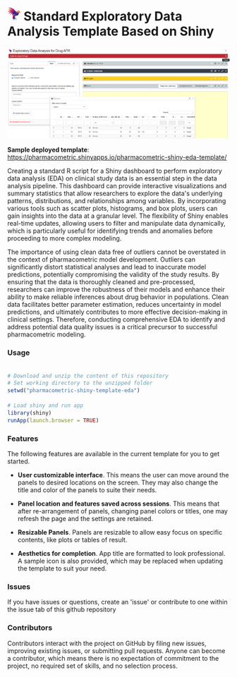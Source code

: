 # <img src="www/logo.jpg"> Standard Exploratory Data Analysis Template Based on Shiny

<img src="www/preview3.png">


__Sample deployed template__: https://pharmacometric.shinyapps.io/pharmacometric-shiny-eda-template/

Creating a standard R script for a Shiny dashboard to perform exploratory data analysis (EDA) on clinical study data is an essential step in the data analysis pipeline. This dashboard can provide interactive visualizations and summary statistics that allow researchers to explore the data's underlying patterns, distributions, and relationships among variables. By incorporating various tools such as scatter plots, histograms, and box plots, users can gain insights into the data at a granular level. The flexibility of Shiny enables real-time updates, allowing users to filter and manipulate data dynamically, which is particularly useful for identifying trends and anomalies before proceeding to more complex modeling.

The importance of using clean data free of outliers cannot be overstated in the context of pharmacometric model development. Outliers can significantly distort statistical analyses and lead to inaccurate model predictions, potentially compromising the validity of the study results. By ensuring that the data is thoroughly cleaned and pre-processed, researchers can improve the robustness of their models and enhance their ability to make reliable inferences about drug behavior in populations. Clean data facilitates better parameter estimation, reduces uncertainty in model predictions, and ultimately contributes to more effective decision-making in clinical settings. Therefore, conducting comprehensive EDA to identify and address potential data quality issues is a critical precursor to successful pharmacometric modeling.

### Usage 
```r

# Download and unzip the content of this repository
# Set working directory to the unzipped folder
setwd("pharmacometric-shiny-template-eda")

# Load shiny and run app
library(shiny)
runApp(launch.browser = TRUE)

```

### Features

The following features are available in the current template for you to get started.

 - __User customizable interface__. This means the user can move around the panels to desired locations on the screen. They may also change the title and color of the panels to suite their needs. 
 - __Panel location and features saved across sessions__. This means that after re-arrangement of panels, changing panel colors or titles, one may refresh the page and the settings are retained.
 - __Resizable Panels__. Panels are resizable to allow easy focus on specific contents, like plots or tables of result.

 - __Aesthetics for completion__. App title are formatted to look professional. A sample icon is also provided, which may be replaced when updating the template to suit your need.
 
 
 
### Issues

If you have issues or questions, create an 'issue' or contribute to one within the issue tab of this github repository


### Contributors

Contributors interact with the project on GitHub by filing new issues, improving existing issues, or submitting pull requests. Anyone can become a contributor, which means there is no expectation of commitment to the project, no required set of skills, and no selection process.
